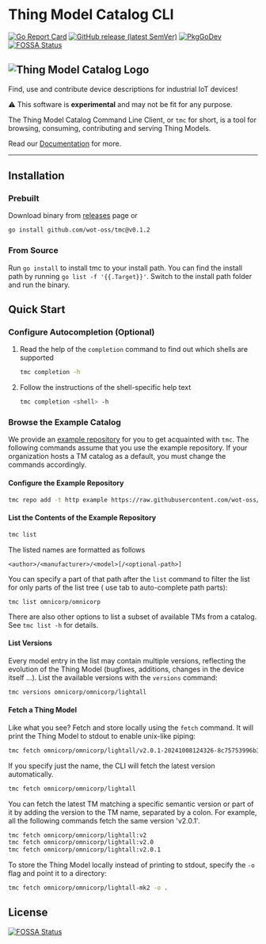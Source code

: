 # Thing Model Catalog CLI

[![Go Report Card](https://goreportcard.com/badge/github.com/wot-oss/tmc)](https://goreportcard.com/report/github.com/wot-oss/tmc) [![GitHub release (latest SemVer)](https://img.shields.io/github/v/release/wot-oss/tmc)](https://github.com/wot-oss/tmc/releases) [![PkgGoDev](https://img.shields.io/badge/go.dev-docs-007d9c?logo=go&logoColor=white)](https://pkg.go.dev/github.com/wot-oss/tmc)
[![FOSSA Status](https://app.fossa.com/api/projects/git%2Bgithub.com%2Fwot-oss%2Ftmc.svg?type=shield)](https://app.fossa.com/projects/git%2Bgithub.com%2Fwot-oss%2Ftmc?ref=badge_shield)

![Thing Model Catalog Logo](https://raw.githubusercontent.com/wot-oss/tmc/main/docs/media/tm-catalog-logo.svg)
---
Find, use and contribute device descriptions for industrial IoT devices!

⚠ This software is **experimental** and may not be fit for any purpose. 

The Thing Model Catalog Command Line Client, or ```tmc``` for short, is a tool for browsing, consuming, contributing and serving Thing Models.

Read our [Documentation][3] for more.

---

## Installation

### Prebuilt

Download binary from [releases][2] page or

```bash
go install github.com/wot-oss/tmc@v0.1.2
```

### From Source

Run `go install` to install tmc to your install path. You can find the install path by running `go list -f '{{.Target}}'`.
Switch to the install path folder and run the binary.

## Quick Start

### Configure Autocompletion (Optional)

1. Read the help of the ```completion``` command to find out which shells are supported
    ```bash
    tmc completion -h
    ```

2. Follow the instructions of the shell-specific help text
    ```bash
    tmc completion <shell> -h
    ```

### Browse the Example Catalog

We provide an [example repository][4] for you to get acquainted with `tmc`. The following commands assume that you use
the example repository. If your organization hosts a TM catalog as a default, you must change the
commands accordingly.

#### Configure the Example Repository

```bash
tmc repo add -t http example https://raw.githubusercontent.com/wot-oss/example-catalog/refs/heads/main
```

#### List the Contents of the Example Repository

```bash
tmc list
```

The listed names are formatted as follows

```
<author>/<manufacturer>/<model>[/<optional-path>]
```

You can specify a part of that path after the ```list``` command to filter the list for only parts of the list tree (
use tab to auto-complete path parts):

```
tmc list omnicorp/omnicorp
```

There are also other options to list a subset of available TMs from a catalog. See `tmc list -h` for details.

#### List Versions

Every model entry in the list may contain multiple versions, reflecting the evolution of the Thing Model (bugfixes,
additions, changes in the device itself ...). List the available versions with the ```versions``` command:

```bash
tmc versions omnicorp/omnicorp/lightall
```

#### Fetch a Thing Model

Like what you see? Fetch and store locally using the ```fetch``` command. It will print the Thing Model to stdout to
enable unix-like piping:

```bash
tmc fetch omnicorp/omnicorp/lightall/v2.0.1-20241008124326-8c75753996b3.tm.json
```

If you specify just the name, the CLI will fetch the latest version automatically.

```bash
tmc fetch omnicorp/omnicorp/lightall
```

You can fetch the latest TM matching a specific semantic version or part of it by adding the version to the TM name,
separated by a colon. For example, all the following commands fetch the same version 'v2.0.1'.

```bash
tmc fetch omnicorp/omnicorp/lightall:v2
tmc fetch omnicorp/omnicorp/lightall:v2.0
tmc fetch omnicorp/omnicorp/lightall:v2.0.1
```

To store the Thing Model locally instead of printing to stdout, specify the ```-o``` flag and point it to a
directory:

```bash
tmc fetch omnicorp/omnicorp/lightall-mk2 -o .
```

[1]: https://www.w3.org/TR/wot-thing-description11/
[2]: https://github.com/wot-oss/tmc/releases
[3]: https://wot-oss.github.io/tmc/
[4]: https://github.com/wot-oss/example-catalog

## License
[![FOSSA Status](https://app.fossa.com/api/projects/git%2Bgithub.com%2Fwot-oss%2Ftmc.svg?type=large)](https://app.fossa.com/projects/git%2Bgithub.com%2Fwot-oss%2Ftmc?ref=badge_large)
